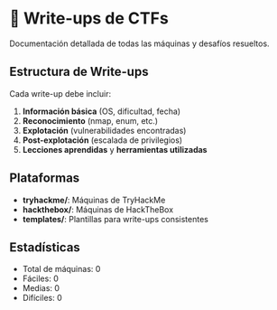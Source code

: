 # 📝 Write-ups de CTFs

Documentación detallada de todas las máquinas y desafíos resueltos.

## Estructura de Write-ups

Cada write-up debe incluir:
1. **Información básica** (OS, dificultad, fecha)
2. **Reconocimiento** (nmap, enum, etc.)
3. **Explotación** (vulnerabilidades encontradas)
4. **Post-explotación** (escalada de privilegios)
5. **Lecciones aprendidas** y **herramientas utilizadas**

## Plataformas

- **tryhackme/**: Máquinas de TryHackMe
- **hackthebox/**: Máquinas de HackTheBox
- **templates/**: Plantillas para write-ups consistentes

## Estadísticas

- Total de máquinas: 0
- Fáciles: 0
- Medias: 0
- Difíciles: 0
